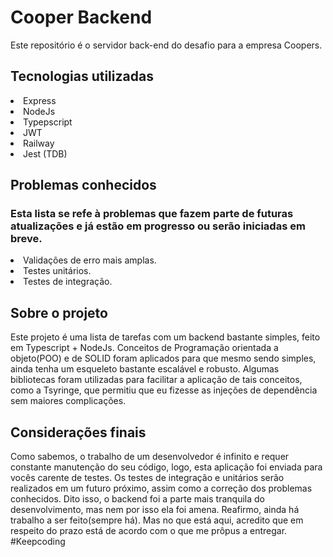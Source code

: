 # Cooper Backend
Este repositório é o servidor back-end do desafio para a empresa Coopers.

## Tecnologias utilizadas
<li>Express</li>
<li>NodeJs</li>
<li>Typepscript</li>
<li>JWT</li>
<li>Railway</li>
<li>Jest (TDB)</li>

## Problemas conhecidos
### Esta lista se refe à problemas que fazem parte de futuras atualizações e já estão em progresso ou serão iniciadas em breve.
<li>Validações de erro mais amplas.</li>
<li>Testes unitários.</li>
<li>Testes de integração.</li>


## Sobre o projeto
Este projeto é uma lista de tarefas com um backend bastante simples, feito em Typescript + NodeJs. Conceitos de Programação orientada a objeto(POO) e de SOLID foram aplicados para que mesmo sendo simples, ainda tenha um esqueleto bastante escalável e robusto. Algumas bibliotecas foram utilizadas para facilitar a aplicação de tais conceitos, como a Tsyringe, que permitiu que eu fizesse as injeções de dependência sem maiores complicações.

## Considerações finais
Como sabemos, o trabalho de um desenvolvedor é infinito e requer constante manutenção do seu código, logo, esta aplicação foi enviada para vocês carente de testes. Os testes de integração e unitários serão realizados em um futuro próximo, assim como a correção dos problemas conhecidos. Dito isso, o backend foi a parte mais tranquila do desenvolvimento, mas nem por isso ela foi amena. Reafirmo, ainda há trabalho a ser feito(sempre há). Mas no que está aqui, acredito que em respeito do prazo está de acordo com o que me prôpus a entregar. #Keepcoding
